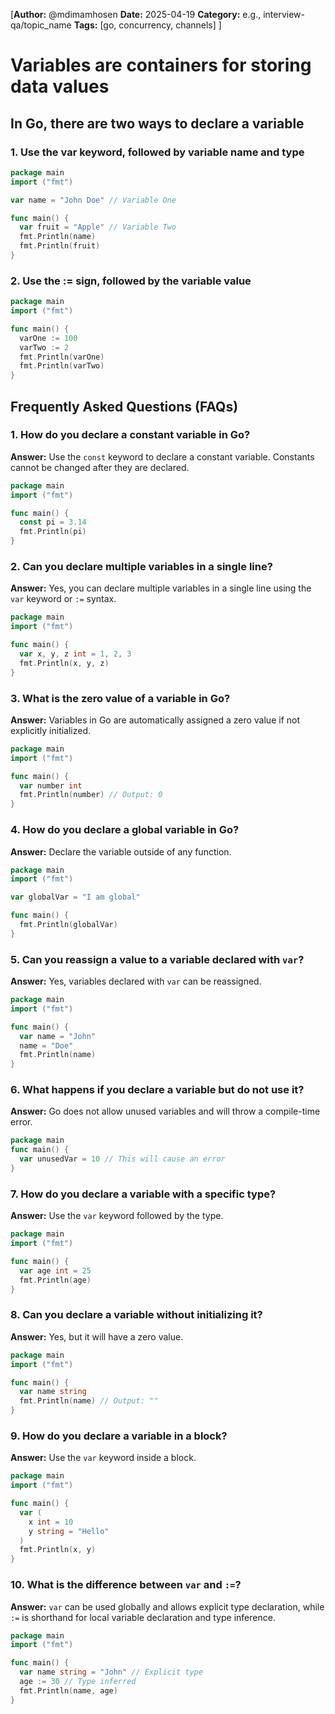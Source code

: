 [**Author:** @mdimamhosen
**Date:** 2025-04-19
**Category:** e.g., interview-qa/topic_name
**Tags:** [go, concurrency, channels]
]

# Variables are containers for storing data values

## In Go, there are two ways to declare a variable

### 1. Use the var keyword, followed by variable name and type

```go
package main
import ("fmt")

var name = "John Doe" // Variable One

func main() {
  var fruit = "Apple" // Variable Two
  fmt.Println(name)
  fmt.Println(fruit)
}
```

### 2. Use the := sign, followed by the variable value

```go
package main
import ("fmt")

func main() {
  varOne := 100
  varTwo := 2
  fmt.Println(varOne)
  fmt.Println(varTwo)
}
```

## Frequently Asked Questions (FAQs)

### 1. How do you declare a constant variable in Go?

**Answer:** Use the `const` keyword to declare a constant variable. Constants cannot be changed after they are declared.

```go
package main
import ("fmt")

func main() {
  const pi = 3.14
  fmt.Println(pi)
}
```

### 2. Can you declare multiple variables in a single line?

**Answer:** Yes, you can declare multiple variables in a single line using the `var` keyword or `:=` syntax.

```go
package main
import ("fmt")

func main() {
  var x, y, z int = 1, 2, 3
  fmt.Println(x, y, z)
}
```

### 3. What is the zero value of a variable in Go?

**Answer:** Variables in Go are automatically assigned a zero value if not explicitly initialized.

```go
package main
import ("fmt")

func main() {
  var number int
  fmt.Println(number) // Output: 0
}
```

### 4. How do you declare a global variable in Go?

**Answer:** Declare the variable outside of any function.

```go
package main
import ("fmt")

var globalVar = "I am global"

func main() {
  fmt.Println(globalVar)
}
```

### 5. Can you reassign a value to a variable declared with `var`?

**Answer:** Yes, variables declared with `var` can be reassigned.

```go
package main
import ("fmt")

func main() {
  var name = "John"
  name = "Doe"
  fmt.Println(name)
}
```

### 6. What happens if you declare a variable but do not use it?

**Answer:** Go does not allow unused variables and will throw a compile-time error.

```go
package main
func main() {
  var unusedVar = 10 // This will cause an error
}
```

### 7. How do you declare a variable with a specific type?

**Answer:** Use the `var` keyword followed by the type.

```go
package main
import ("fmt")

func main() {
  var age int = 25
  fmt.Println(age)
}
```

### 8. Can you declare a variable without initializing it?

**Answer:** Yes, but it will have a zero value.

```go
package main
import ("fmt")

func main() {
  var name string
  fmt.Println(name) // Output: ""
}
```

### 9. How do you declare a variable in a block?

**Answer:** Use the `var` keyword inside a block.

```go
package main
import ("fmt")

func main() {
  var (
    x int = 10
    y string = "Hello"
  )
  fmt.Println(x, y)
}
```

### 10. What is the difference between `var` and `:=`?

**Answer:** `var` can be used globally and allows explicit type declaration, while `:=` is shorthand for local variable declaration and type inference.

```go
package main
import ("fmt")

func main() {
  var name string = "John" // Explicit type
  age := 30 // Type inferred
  fmt.Println(name, age)
}
```
